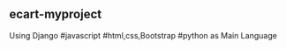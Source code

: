 ecart-myproject
---------------

Using Django
#javascript
#html,css,Bootstrap
#python as Main Language
